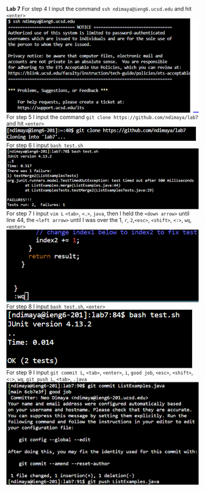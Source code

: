 **Lab 7** 
For step 4 I input the command `ssh ndimaya@ieng6.ucsd.edu` and hit `<enter>`
![Image](Lab7-Step4.PNG)
For step 5 I input the command `git clone https://github.com/ndimaya/lab7` and hit `<enter>`
![Image](Lab7-step5.PNG)
For step 6 I input `bash test.sh`
![Image](Lab7_Step6.png)
For step 7 I input `vim L` `<tab>`, `<.>`, `java`, then I held the `<down arrow>` until line 44, the `<left arrow>` until I was over the 1, `r`, `2`,`<esc>`, `<shift>`, `<:>`, `wq`, `<enter>`
![Image](Lab7_Step7.png)
For step 8 I input `bash test.sh`, `<enter>`
![Image](Lab7_Step8.png)
For step 9 I input `git commit L`, `<tab>`, `<enter>`, `i`, `good job`, `<esc>`, `<shift>`, `<:>`, `wq`, `git push L`, `<tab>`, `.java`
![Image](Lab7_Step9.png)
